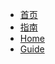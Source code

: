 * [首页](_homepage.md "点击跳转至首页")
* [指南](guide.md "点击查看指南")
* [Home](README)
* [Guide](zh-en/README "The greatest guide in the world just EN")
